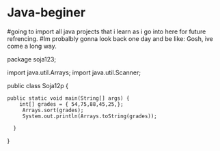 # Java-beginer
#going to import all java projects that i learn as i go into here for future refrencing.
#Im probalbly gonna look back one day and be like: Gosh, ive come a long way.

package soja123;

import java.util.Arrays;
import java.util.Scanner;



public class Soja12p {

	public static void main(String[] args) {
		int[] grades = { 54,75,88,45,25,};
		 Arrays.sort(grades);
		 System.out.println(Arrays.toString(grades));
     
      }
}

